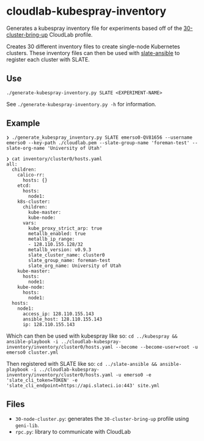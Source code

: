# cloudlab-kubespray-inventory
Generates a kubespray inventory file for experiments based off of the [30-cluster-bring-up](https://www.cloudlab.us/show-profile.php?uuid=bfb6a8ec-0361-11eb-b7c5-e4434b2381fc) CloudLab profile.

Creates 30 different inventory files to create single-node Kubernetes clusters. These inventory files can then be used with [slate-ansible](https://github.com/slateci/slate-ansible) to register each cluster with SLATE.

## Use
`./generate-kubespray-inventory.py SLATE <EXPERIMENT-NAME>`

See `./generate-kubespray-inventory.py -h` for information.

## Example
```
❯ ./generate_kubespray_inventory.py SLATE emerso0-QV81656 --username emerso0 --key-path ./cloudlab.pem --slate-group-name 'foreman-test' --slate-org-name 'University of Utah'

❯ cat inventory/cluster0/hosts.yaml
all:
  children:
    calico-rr:
      hosts: {}
    etcd:
      hosts:
        node1:
    k8s-cluster:
      children:
        kube-master:
        kube-node:
      vars:
        kube_proxy_strict_arp: true
        metallb_enabled: true
        metallb_ip_range:
        - 128.110.155.128/32
        metallb_version: v0.9.3
        slate_cluster_name: cluster0
        slate_group_name: foreman-test
        slate_org_name: University of Utah
    kube-master:
      hosts:
        node1:
    kube-node:
      hosts:
        node1:
  hosts:
    node1:
      access_ip: 128.110.155.143
      ansible_host: 128.110.155.143
      ip: 128.110.155.143
```

Which can then be used with kubespray like so:
`cd ../kubespray && ansible-playbook -i ../cloudlab-kubespray-inventory/inventory/cluster0/hosts.yaml --become --become-user=root -u emerso0 cluster.yml`

Then registered with SLATE like so:
`cd ../slate-ansible && ansible-playbook -i ../cloudlab-kubespray-inventory/inventory/cluster0/hosts.yaml -u emerso0 -e 'slate_cli_token=TOKEN' -e 'slate_cli_endpoint=https://api.slateci.io:443' site.yml`

## Files
- `30-node-cluster.py`: generates the `30-cluster-bring-up` profile using `geni-lib`.
- `rpc.py`: library to communicate with CloudLab
